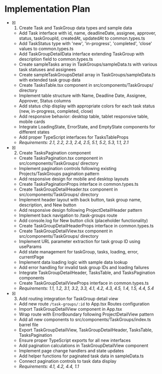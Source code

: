 # Implementation Plan

- [x] 1. Create Task and TaskGroup data types and sample data
  - Add Task interface with id, name, deadlineDate, assignee, approver, status, taskGroupId, createdAt, updatedAt to common.types.ts
  - Add TaskStatus type with 'new', 'in-progress', 'completed', 'close' values to common.types.ts
  - Add TaskGroupDetailData interface extending TaskGroup with description field to common.types.ts
  - Create sampleTasks array in TaskGroups/sampleData.ts with various task statuses and assignees
  - Create sampleTaskGroupsDetail array in TaskGroups/sampleData.ts with extended task group data 
  - Create TasksTable.tsx component in src/components/TaskGroups/ directory
  - Implement table structure with Name, Deadline Date, Assignee, Approver, Status columns
  - Add status chip display with appropriate colors for each task status (new, in-progress, completed, close)
  - Add responsive behavior: desktop table, tablet responsive table, mobile cards
  - Integrate LoadingState, ErrorState, and EmptyState components for different states
  - Add proper TypeScript interfaces for TasksTableProps
  - _Requirements: 2.1, 2.2, 2.3, 2.4, 2.5, 5.1, 5.2, 5.3, 1.1, 2.1_

- [x] 2. Create TasksPagination component
  - Create TasksPagination.tsx component in src/components/TaskGroups/ directory
  - Implement pagination controls following existing Projects/TaskGroups pagination pattern
  - Add responsive design for mobile and desktop layouts
  - Create TasksPaginationProps interface in common.types.ts
  - Create TaskGroupDetailHeader.tsx component in src/components/TaskGroups/ directory
  - Implement header layout with back button, task group name, description, and New button
  - Add responsive design following ProjectDetailHeader pattern
  - Implement back navigation to /task-groups route
  - Add console.log for New button click (placeholder functionality)
  - Create TaskGroupDetailHeaderProps interface in common.types.ts
  - Create TaskGroupDetailView.tsx component in src/components/TaskGroups/ directory
  - Implement URL parameter extraction for task group ID using useParams
  - Add state management for taskGroup, tasks, loading, error, currentPage
  - Implement data loading logic with sample data lookup
  - Add error handling for invalid task group IDs and loading failures
  - Integrate TaskGroupDetailHeader, TasksTable, and TasksPagination components
  - Create TaskGroupDetailViewProps interface in common.types.ts
  - _Requirements: 1.1, 1.2, 3.1, 3.2, 3.3, 4.1, 4.2, 4.3, 4.5, 1.4, 1.5, 4.4, 5.4_

- [x] 3. Add routing integration for TaskGroup detail view
  - Add new route `/task-groups/:id` to App.tsx Routes configuration
  - Import TaskGroupDetailView component in App.tsx
  - Wrap route with ErrorBoundary following ProjectDetailView pattern
  - Add all new components to src/components/TaskGroups/index.ts barrel file
  - Export TaskGroupDetailView, TaskGroupDetailHeader, TasksTable, TasksPagination
  - Ensure proper TypeScript exports for all new interfaces
  - Add pagination calculations in TaskGroupDetailView component
  - Implement page change handlers and state updates
  - Add helper functions for paginated task data in sampleData.ts
  - Connect pagination controls to task data display
  - _Requirements: 4.1, 4.2, 4.4, 1.1_